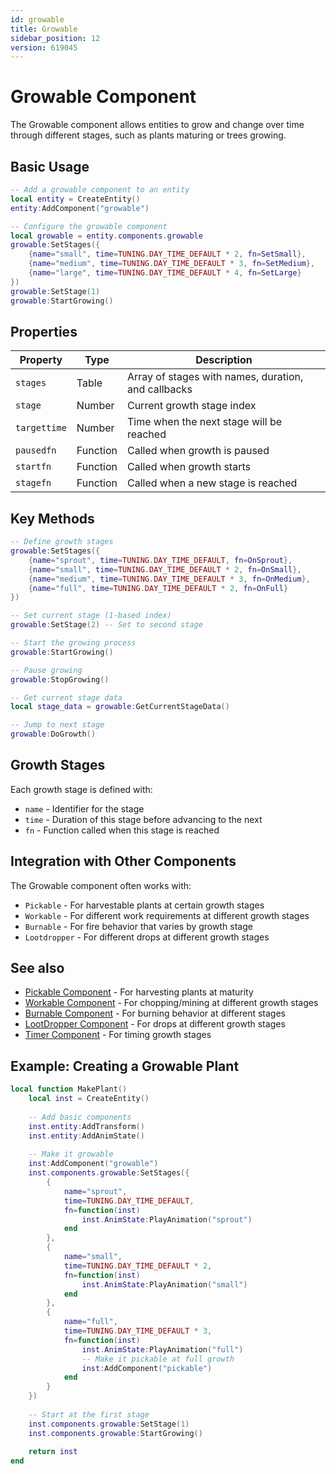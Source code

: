 ```yaml
---
id: growable
title: Growable
sidebar_position: 12
version: 619045
---
```


# Growable Component

The Growable component allows entities to grow and change over time through different stages, such as plants maturing or trees growing.

## Basic Usage

```lua
-- Add a growable component to an entity
local entity = CreateEntity()
entity:AddComponent("growable")

-- Configure the growable component
local growable = entity.components.growable
growable:SetStages({
    {name="small", time=TUNING.DAY_TIME_DEFAULT * 2, fn=SetSmall},
    {name="medium", time=TUNING.DAY_TIME_DEFAULT * 3, fn=SetMedium},
    {name="large", time=TUNING.DAY_TIME_DEFAULT * 4, fn=SetLarge}
})
growable:SetStage(1)
growable:StartGrowing()
```

## Properties

| Property | Type | Description |
|----------|------|-------------|
| `stages` | Table | Array of stages with names, duration, and callbacks |
| `stage` | Number | Current growth stage index |
| `targettime` | Number | Time when the next stage will be reached |
| `pausedfn` | Function | Called when growth is paused |
| `startfn` | Function | Called when growth starts |
| `stagefn` | Function | Called when a new stage is reached |

## Key Methods

```lua
-- Define growth stages
growable:SetStages({
    {name="sprout", time=TUNING.DAY_TIME_DEFAULT, fn=OnSprout},
    {name="small", time=TUNING.DAY_TIME_DEFAULT * 2, fn=OnSmall},
    {name="medium", time=TUNING.DAY_TIME_DEFAULT * 3, fn=OnMedium},
    {name="full", time=TUNING.DAY_TIME_DEFAULT * 2, fn=OnFull}
})

-- Set current stage (1-based index)
growable:SetStage(2) -- Set to second stage

-- Start the growing process
growable:StartGrowing()

-- Pause growing
growable:StopGrowing()

-- Get current stage data
local stage_data = growable:GetCurrentStageData()

-- Jump to next stage
growable:DoGrowth()
```

## Growth Stages

Each growth stage is defined with:
- `name` - Identifier for the stage
- `time` - Duration of this stage before advancing to the next
- `fn` - Function called when this stage is reached

## Integration with Other Components

The Growable component often works with:

- `Pickable` - For harvestable plants at certain growth stages
- `Workable` - For different work requirements at different growth stages
- `Burnable` - For fire behavior that varies by growth stage
- `Lootdropper` - For different drops at different growth stages

## See also

- [Pickable Component](other-components.md) - For harvesting plants at maturity
- [Workable Component](workable.md) - For chopping/mining at different growth stages
- [Burnable Component](burnable.md) - For burning behavior at different stages
- [LootDropper Component](lootdropper.md) - For drops at different growth stages
- [Timer Component](other-components.md) - For timing growth stages

## Example: Creating a Growable Plant

```lua
local function MakePlant()
    local inst = CreateEntity()
    
    -- Add basic components
    inst.entity:AddTransform()
    inst.entity:AddAnimState()
    
    -- Make it growable
    inst:AddComponent("growable")
    inst.components.growable:SetStages({
        {
            name="sprout", 
            time=TUNING.DAY_TIME_DEFAULT, 
            fn=function(inst) 
                inst.AnimState:PlayAnimation("sprout")
            end
        },
        {
            name="small", 
            time=TUNING.DAY_TIME_DEFAULT * 2, 
            fn=function(inst) 
                inst.AnimState:PlayAnimation("small")
            end
        },
        {
            name="full", 
            time=TUNING.DAY_TIME_DEFAULT * 3, 
            fn=function(inst) 
                inst.AnimState:PlayAnimation("full")
                -- Make it pickable at full growth
                inst:AddComponent("pickable")
            end
        }
    })
    
    -- Start at the first stage
    inst.components.growable:SetStage(1)
    inst.components.growable:StartGrowing()
    
    return inst
end
```